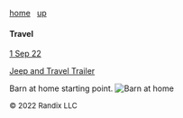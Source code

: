 [home](https://randix.github.io) &nbsp; [up](https://randix.github.io/travel)

#### Travel

[1 Sep 22](https://randix.github.io/travel/220901)

[Jeep and Travel Trailer](https://randix.github.io/travel/trailer)

Barn at home starting point.
![Barn at home](https://randix.github.io/pics/barn.jpeg)

<font size=2>© 2022 Randix LLC</font>
